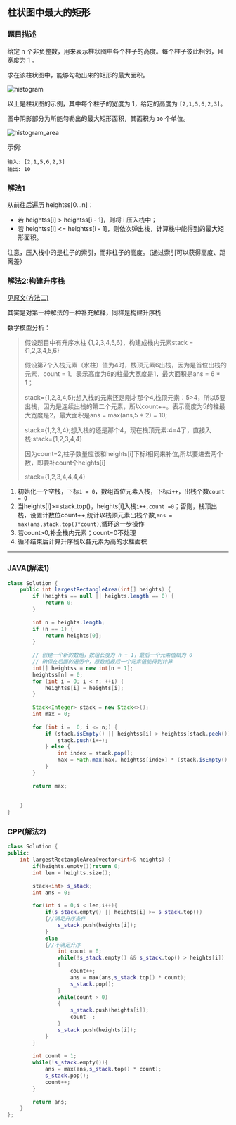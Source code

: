 ## 柱状图中最大的矩形
### 题目描述

给定 n 个非负整数，用来表示柱状图中各个柱子的高度。每个柱子彼此相邻，且宽度为 1 。

求在该柱状图中，能够勾勒出来的矩形的最大面积。

![histogram](http://p9ucdlghd.bkt.clouddn.com/histogram.png)

以上是柱状图的示例，其中每个柱子的宽度为 1，给定的高度为 `[2,1,5,6,2,3]`。

图中阴影部分为所能勾勒出的最大矩形面积，其面积为 `10` 个单位。

![histogram_area](http://p9ucdlghd.bkt.clouddn.com/histogram_area.png)
 
示例:
```
输入: [2,1,5,6,2,3]
输出: 10
```

### 解法1
从前往后遍历 heightss[0...n]：

- 若 heightss[i] > heightss[i - 1]，则将 i 压入栈中；
- 若 heightss[i] <= heightss[i - 1]，则依次弹出栈，计算栈中能得到的最大矩形面积。

注意，压入栈中的是柱子的索引，而非柱子的高度。（通过索引可以获得高度、距离差）

### 解法2:构建升序栈

[见原文(方法二)](https://blog.csdn.net/jingsuwen1/article/details/51577983)

其实是对第一种解法的一种补充解释，同样是构建升序栈

数学模型分析：
>假设题目中有升序水柱 {1,2,3,4,5,6}，构建成栈内元素stack = {1,2,3,4,5,6}
>
>假设第7个入栈元素（水柱）值为4时，栈顶元素6出栈，因为是首位出栈的元素，count = 1。表示高度为6的柱最大宽度是1，最大面积是ans = 6 * 1；
>
>stack={1,2,3,4,5};想入栈的元素还是刚才那个4,栈顶元素：5>4，所以5要出栈，因为是连续出栈的第二个元素，所以count++。表示高度为5的柱最大宽度是2，最大面积是ans = max(ans,5 * 2) = 10;
>
>stack={1,2,3,4};想入栈的还是那个4，现在栈顶元素:4=4了，直接入栈:stack={1,2,3,4,4}
>
>因为count=2,柱子数量应该和heights[i]下标i相同来补位,所以要进去两个数，即要补count个heights[i]
>
>stack={1,2,3,4,4,4,4}

1. 初始化一个空栈，下标`i = 0`，数组首位元素入栈，下标`i++`，出栈个数`count = 0`
2. 当heights[i]>=stack.top()，heights[i]入栈`i++,count =0`；否则，栈顶出栈，设置计数位count++,统计以栈顶元素出栈个数,`ans = max(ans,stack.top()*count)`,循环这一步操作
3. 若count>0,补全栈内元素；count=0不处理
4. 循环结束后计算升序栈以各元素为高的水柱面积


------------------------------
### JAVA(解法1)

```java
class Solution {
    public int largestRectangleArea(int[] heights) {
        if (heights == null || heights.length == 0) {
            return 0;
        }
        
        int n = heights.length;
        if (n == 1) {
            return heights[0];
        }
        
        // 创建一个新的数组，数组长度为 n + 1，最后一个元素值赋为 0
        // 确保在后面的遍历中，原数组最后一个元素值能得到计算
        int[] heightss = new int[n + 1];
        heightss[n] = 0;
        for (int i = 0; i < n; ++i) {
            heightss[i] = heights[i];
        }
        
        Stack<Integer> stack = new Stack<>();
        int max = 0;
        
        for (int i =  0; i <= n;) {
            if (stack.isEmpty() || heightss[i] > heightss[stack.peek()]) {
                stack.push(i++);
            } else {
                int index = stack.pop();
                max = Math.max(max, heightss[index] * (stack.isEmpty() ? i : i - stack.peek() - 1));
            }
        }
        
        return max;
        
        
    }
}
```

### CPP(解法2)

```CPP
class Solution {
public:
    int largestRectangleArea(vector<int>& heights) {
        if(heights.empty())return 0;
        int len = heights.size();
        
        stack<int> s_stack;
        int ans = 0;
        
        for(int i = 0;i < len;i++){
            if(s_stack.empty() || heights[i] >= s_stack.top())
            {//满足升序条件
                s_stack.push(heights[i]);
            }
            else
            {//不满足升序
                int count = 0;
                while(!s_stack.empty() && s_stack.top() > heights[i])
                {
                    count++;
                    ans = max(ans,s_stack.top() * count);
                    s_stack.pop();
                }
                while(count > 0)
                {
                    s_stack.push(heights[i]);
                    count--;
                }
                s_stack.push(heights[i]);
            }
        }
        
        int count = 1;
        while(!s_stack.empty()){
            ans = max(ans,s_stack.top() * count);
            s_stack.pop();
            count++;
        }
        
        return ans;
    }
};
```